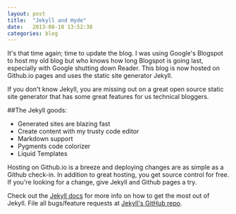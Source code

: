 ```yaml
---
layout: post
title:  "Jekyll and Hyde"
date:   2013-08-18 13:52:38
categories: blog
---
```


It's that time again; time to update the blog. I was using Google's Blogspot to host my old blog but who knows how long Blogspot is going last, especially with Google shutting down Reader. This blog is now hosted on Github.io pages and uses the static site generator Jekyll.

If you don't know Jekyll, you are missing out on a great open source static site generator that has some great features for us technical bloggers.

##The Jekyll goods:
* Generated sites are blazing fast
* Create content with my trusty code editor
* Markdown support
* Pygments code colorizer
* Liquid Templates

Hosting on Github.io is a breeze and deploying changes are as simple as a Github check-in. In addition to great hosting, you get source control for free. If you're looking for a change, give Jekyll and Github pages a try.

Check out the [Jekyll docs][jekyll] for more info on how to get the most out of Jekyll. File all bugs/feature requests at [Jekyll's GitHub repo][jekyll-gh].

[jekyll-gh]: https://github.com/mojombo/jekyll
[jekyll]:    http://jekyllrb.com
